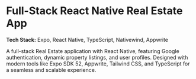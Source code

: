 # Full-Stack React Native Real Estate App

**Tech Stack:** Expo, React Native, TypeScript, Nativewind, Appwrite

A full-stack Real Estate application with React Native, featuring Google authentication, dynamic property listings, and user profiles. Designed with modern tools like Expo SDK 52, Appwrite, Tailwind CSS, and TypeScript for a seamless and scalable experience.

